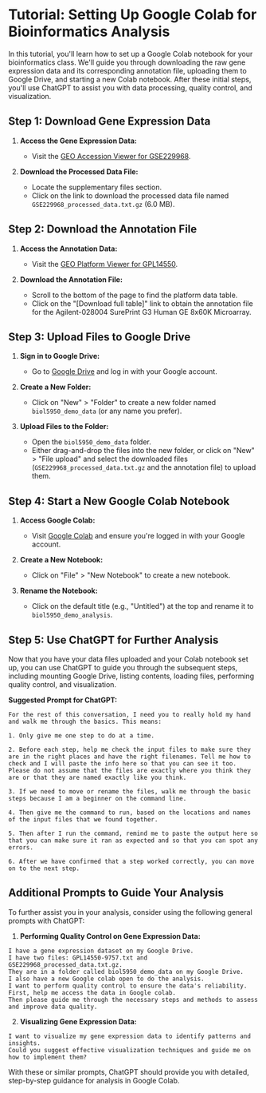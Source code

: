 # Tutorial: Setting Up Google Colab for Bioinformatics Analysis

In this tutorial, you'll learn how to set up a Google Colab notebook for your bioinformatics class. We'll guide you through downloading the raw gene expression data and its corresponding annotation file, uploading them to Google Drive, and starting a new Colab notebook. After these initial steps, you'll use ChatGPT to assist you with data processing, quality control, and visualization.

## Step 1: Download Gene Expression Data

1. **Access the Gene Expression Data:**
   - Visit the [GEO Accession Viewer for GSE229968](https://www.ncbi.nlm.nih.gov/geo/query/acc.cgi?acc=GSE229968).

2. **Download the Processed Data File:**
   - Locate the supplementary files section.
   - Click on the link to download the processed data file named `GSE229968_processed_data.txt.gz` (6.0 MB).

## Step 2: Download the Annotation File

1. **Access the Annotation Data:**
   - Visit the [GEO Platform Viewer for GPL14550](https://www.ncbi.nlm.nih.gov/geo/query/acc.cgi?acc=GPL14550).

2. **Download the Annotation File:**
   - Scroll to the bottom of the page to find the platform data table.
   - Click on the "[Download full table]" link to obtain the annotation file for the Agilent-028004 SurePrint G3 Human GE 8x60K Microarray.

## Step 3: Upload Files to Google Drive

1. **Sign in to Google Drive:**
   - Go to [Google Drive](https://drive.google.com/) and log in with your Google account.

2. **Create a New Folder:**
   - Click on "New" > "Folder" to create a new folder named `biol5950_demo_data` (or any name you prefer).

3. **Upload Files to the Folder:**
   - Open the `biol5950_demo_data` folder.
   - Either drag-and-drop the files into the new folder, or click on "New" > "File upload" and select the downloaded files (`GSE229968_processed_data.txt.gz` and the annotation file) to upload them.

## Step 4: Start a New Google Colab Notebook

1. **Access Google Colab:**
   - Visit [Google Colab](https://colab.research.google.com/) and ensure you're logged in with your Google account.

2. **Create a New Notebook:**
   - Click on "File" > "New Notebook" to create a new notebook.

3. **Rename the Notebook:**
   - Click on the default title (e.g., "Untitled") at the top and rename it to `biol5950_demo_analysis`.

## Step 5: Use ChatGPT for Further Analysis

Now that you have your data files uploaded and your Colab notebook set up, you can use ChatGPT to guide you through the subsequent steps, including mounting Google Drive, listing contents, loading files, performing quality control, and visualization.

**Suggested Prompt for ChatGPT:**

```text
For the rest of this conversation, I need you to really hold my hand and walk me through the basics. This means:

1. Only give me one step to do at a time.

2. Before each step, help me check the input files to make sure they are in the right places and have the right filenames. Tell me how to check and I will paste the info here so that you can see it too. Please do not assume that the files are exactly where you think they are or that they are named exactly like you think.

3. If we need to move or rename the files, walk me through the basic steps because I am a beginner on the command line.

4. Then give me the command to run, based on the locations and names of the input files that we found together.

5. Then after I run the command, remind me to paste the output here so that you can make sure it ran as expected and so that you can spot any errors.

6. After we have confirmed that a step worked correctly, you can move on to the next step.
```

## Additional Prompts to Guide Your Analysis

To further assist you in your analysis, consider using the following general prompts with ChatGPT:

1. **Performing Quality Control on Gene Expression Data:**

```text
I have a gene expression dataset on my Google Drive.
I have two files: GPL14550-9757.txt and GSE229968_processed_data.txt.gz.
They are in a folder called biol5950_demo_data on my Google Drive.
I also have a new Google colab open to do the analysis.
I want to perform quality control to ensure the data's reliability.
First, help me access the data in Google colab.
Then please guide me through the necessary steps and methods to assess and improve data quality.
```

2. **Visualizing Gene Expression Data:**

```text
I want to visualize my gene expression data to identify patterns and insights.
Could you suggest effective visualization techniques and guide me on how to implement them?
```

With these or similar prompts, ChatGPT should provide you with detailed, step-by-step guidance for analysis in Google Colab.
